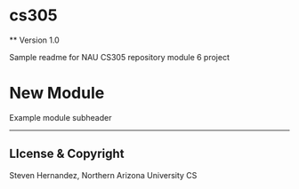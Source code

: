 # cs305
** Version 1.0

Sample readme for NAU CS305 repository module 6 project

# New Module

Example module subheader

---
## LIcense & Copyright 

Steven Hernandez, Northern Arizona University CS
